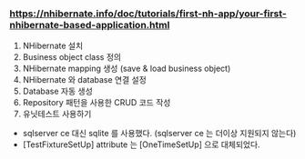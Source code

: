 ### https://nhibernate.info/doc/tutorials/first-nh-app/your-first-nhibernate-based-application.html  
  
 1. NHibernate 설치  
 2. Business object class 정의  
 3. NHibernate mapping 생성 (save & load business object)  
 4. NHibernate 와 database 연결 설정  
 5. Database 자동 생성  
 6. Repository 패턴을 사용한 CRUD 코드 작성  
 7. 유닛테스트 사용하기  

- sqlserver ce 대신 sqlite 를 사용했다. (sqlserver ce 는 더이상 지원되지 않는다)  
- [TestFixtureSetUp] attribute 는 [OneTimeSetUp] 으로 대체되었다.
